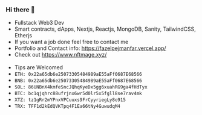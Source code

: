 ### Hi there 👋

- Fullstack Web3 Dev
-  Smart contracts, dApps, Nextjs, Reactjs, MongoDB, Sanity, TailwindCSS, Etherjs
-  If you want a job done feel free to contact me
- Portfolio and Contact info:  https://fazelpejmanfar.vercel.app/
- Check out https://www.nftmage.xyz/
<br></br>
- Tips are Welcomed
- `ETH: 0x22a65db6e25073305484989aE55aFf0687E68566` 
- `BNB: 0x22a65db6e25073305484989aE55aFf0687E68566` 
- `SOL: 86UNBnX4kmfeSncJQhqKyeDx5gg6xuahRG9ga4fHdTyx`
- `BTC: bc1qjqhrc88ufrjnx6wr5d0lr5x5fgll8se7rav4mk` 
- `XTZ: tz1gRr2mYPnxVPCuuxs9FrCyyriegLy8o915`
- `TRX: TFF1d2kEdQVKTpq4F1Ea66tNy4GuwudqM4`
